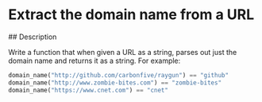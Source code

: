 # Extract the domain name from a URL

## Description

Write a function that when given a URL as a string, parses out just the domain name and returns it as a string. For example:

```python
domain_name("http://github.com/carbonfive/raygun") == "github"
domain_name("http://www.zombie-bites.com") == "zombie-bites"
domain_name("https://www.cnet.com") == "cnet"
```
